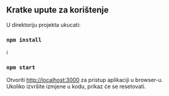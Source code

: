 ## Kratke upute za korištenje

U direktoriju projekta ukucati:

### `npm install`
i
### `npm start`

Otvoriti [http://localhost:3000](http://localhost:3000) za pristup aplikaciji u browser-u.</br>
Ukoliko izvršite izmjene u kodu, prikaz će se resetovati.
